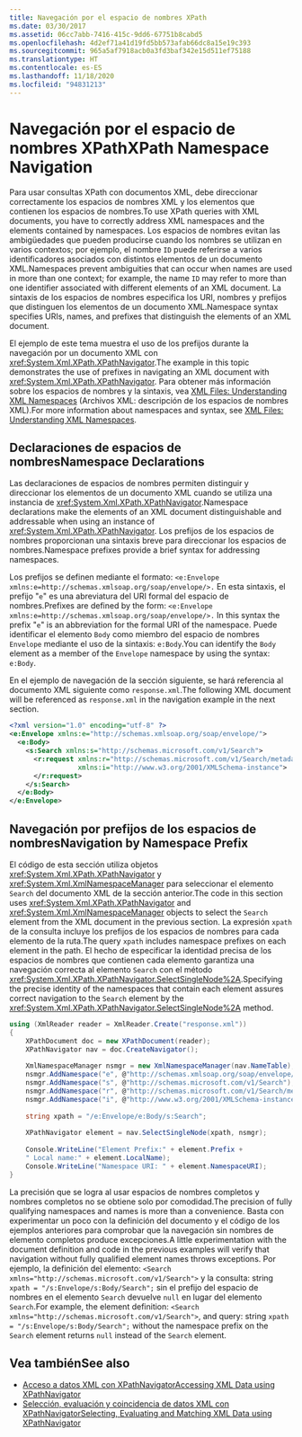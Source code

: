 ```yaml
---
title: Navegación por el espacio de nombres XPath
ms.date: 03/30/2017
ms.assetid: 06cc7abb-7416-415c-9dd6-67751b8cabd5
ms.openlocfilehash: 4d2ef71a41d19fd5bb573afab66dc8a15e19c393
ms.sourcegitcommit: 965a5af7918acb0a3fd3baf342e15d511ef75188
ms.translationtype: HT
ms.contentlocale: es-ES
ms.lasthandoff: 11/18/2020
ms.locfileid: "94831213"
---
```

# <a name="xpath-namespace-navigation"></a><span data-ttu-id="a0fce-102">Navegación por el espacio de nombres XPath</span><span class="sxs-lookup"><span data-stu-id="a0fce-102">XPath Namespace Navigation</span></span>
<span data-ttu-id="a0fce-103">Para usar consultas XPath con documentos XML, debe direccionar correctamente los espacios de nombres XML y los elementos que contienen los espacios de nombres.</span><span class="sxs-lookup"><span data-stu-id="a0fce-103">To use XPath queries with XML documents, you have to correctly address XML namespaces and the elements contained by namespaces.</span></span> <span data-ttu-id="a0fce-104">Los espacios de nombres evitan las ambigüedades que pueden producirse cuando los nombres se utilizan en varios contextos; por ejemplo, el nombre `ID` puede referirse a varios identificadores asociados con distintos elementos de un documento XML.</span><span class="sxs-lookup"><span data-stu-id="a0fce-104">Namespaces prevent ambiguities that can occur when names are used in more than one context; for example, the name `ID` may refer to more than one identifier associated with different elements of an XML document.</span></span> <span data-ttu-id="a0fce-105">La sintaxis de los espacios de nombres especifica los URI, nombres y prefijos que distinguen los elementos de un documento XML.</span><span class="sxs-lookup"><span data-stu-id="a0fce-105">Namespace syntax specifies URIs, names, and prefixes that distinguish the elements of an XML document.</span></span>  
  
 <span data-ttu-id="a0fce-106">El ejemplo de este tema muestra el uso de los prefijos durante la navegación por un documento XML con <xref:System.Xml.XPath.XPathNavigator>.</span><span class="sxs-lookup"><span data-stu-id="a0fce-106">The example in this topic demonstrates the use of prefixes in navigating an XML document with <xref:System.Xml.XPath.XPathNavigator>.</span></span> <span data-ttu-id="a0fce-107">Para obtener más información sobre los espacios de nombres y la sintaxis, vea [XML Files: Understanding XML Namespaces](/previous-versions/dotnet/articles/bb986013(v=msdn.10)) (Archivos XML: descripción de los espacios de nombres XML).</span><span class="sxs-lookup"><span data-stu-id="a0fce-107">For more information about namespaces and syntax, see [XML Files: Understanding XML Namespaces](/previous-versions/dotnet/articles/bb986013(v=msdn.10)).</span></span>  
  
## <a name="namespace-declarations"></a><span data-ttu-id="a0fce-108">Declaraciones de espacios de nombres</span><span class="sxs-lookup"><span data-stu-id="a0fce-108">Namespace Declarations</span></span>  
 <span data-ttu-id="a0fce-109">Las declaraciones de espacios de nombres permiten distinguir y direccionar los elementos de un documento XML cuando se utiliza una instancia de <xref:System.Xml.XPath.XPathNavigator>.</span><span class="sxs-lookup"><span data-stu-id="a0fce-109">Namespace declarations make the elements of an XML document distinguishable and addressable when using an instance of <xref:System.Xml.XPath.XPathNavigator>.</span></span> <span data-ttu-id="a0fce-110">Los prefijos de los espacios de nombres proporcionan una sintaxis breve para direccionar los espacios de nombres.</span><span class="sxs-lookup"><span data-stu-id="a0fce-110">Namespace prefixes provide a brief syntax for addressing namespaces.</span></span>  
  
 <span data-ttu-id="a0fce-111">Los prefijos se definen mediante el formato: `<e:Envelope xmlns:e=http://schemas.xmlsoap.org/soap/envelope/>.` En esta sintaxis, el prefijo "`e`" es una abreviatura del URI formal del espacio de nombres.</span><span class="sxs-lookup"><span data-stu-id="a0fce-111">Prefixes are defined by the form: `<e:Envelope xmlns:e=http://schemas.xmlsoap.org/soap/envelope/>.` In this syntax the prefix "`e`" is an abbreviation for the formal URI of the namespace.</span></span> <span data-ttu-id="a0fce-112">Puede identificar el elemento `Body` como miembro del espacio de nombres `Envelope` mediante el uso de la sintaxis: `e:Body`.</span><span class="sxs-lookup"><span data-stu-id="a0fce-112">You can identify the `Body` element as a member of the `Envelope` namespace by using the syntax: `e:Body`.</span></span>  
  
 <span data-ttu-id="a0fce-113">En el ejemplo de navegación de la sección siguiente, se hará referencia al documento XML siguiente como `response.xml`.</span><span class="sxs-lookup"><span data-stu-id="a0fce-113">The following XML document will be referenced as `response.xml` in the navigation example in the next section.</span></span>  
  
```xml  
<?xml version="1.0" encoding="utf-8" ?>  
<e:Envelope xmlns:e="http://schemas.xmlsoap.org/soap/envelope/">  
  <e:Body>  
    <s:Search xmlns:s="http://schemas.microsoft.com/v1/Search">  
      <r:request xmlns:r="http://schemas.microsoft.com/v1/Search/metadata"
                 xmlns:i="http://www.w3.org/2001/XMLSchema-instance">  
      </r:request>  
    </s:Search>  
  </e:Body>  
</e:Envelope>  
```  
  
## <a name="navigation-by-namespace-prefix"></a><span data-ttu-id="a0fce-114">Navegación por prefijos de los espacios de nombres</span><span class="sxs-lookup"><span data-stu-id="a0fce-114">Navigation by Namespace Prefix</span></span>  
 <span data-ttu-id="a0fce-115">El código de esta sección utiliza objetos <xref:System.Xml.XPath.XPathNavigator> y <xref:System.Xml.XmlNamespaceManager> para seleccionar el elemento `Search` del documento XML de la sección anterior.</span><span class="sxs-lookup"><span data-stu-id="a0fce-115">The code in this section uses <xref:System.Xml.XPath.XPathNavigator> and <xref:System.Xml.XmlNamespaceManager> objects to select the `Search` element from the XML document in the previous section.</span></span> <span data-ttu-id="a0fce-116">La expresión `xpath` de la consulta incluye los prefijos de los espacios de nombres para cada elemento de la ruta.</span><span class="sxs-lookup"><span data-stu-id="a0fce-116">The query `xpath` includes namespace prefixes on each element in the path.</span></span> <span data-ttu-id="a0fce-117">El hecho de especificar la identidad precisa de los espacios de nombres que contienen cada elemento garantiza una navegación correcta al elemento `Search` con el método <xref:System.Xml.XPath.XPathNavigator.SelectSingleNode%2A>.</span><span class="sxs-lookup"><span data-stu-id="a0fce-117">Specifying the precise identity of the namespaces that contain each element assures correct navigation to the `Search` element by the <xref:System.Xml.XPath.XPathNavigator.SelectSingleNode%2A> method.</span></span>  
  
```csharp  
using (XmlReader reader = XmlReader.Create("response.xml"))  
{  
    XPathDocument doc = new XPathDocument(reader);  
    XPathNavigator nav = doc.CreateNavigator();
  
    XmlNamespaceManager nsmgr = new XmlNamespaceManager(nav.NameTable);  
    nsmgr.AddNamespace("e", @"http://schemas.xmlsoap.org/soap/envelope/");  
    nsmgr.AddNamespace("s", @"http://schemas.microsoft.com/v1/Search");  
    nsmgr.AddNamespace("r", @"http://schemas.microsoft.com/v1/Search/metadata");  
    nsmgr.AddNamespace("i", @"http://www.w3.org/2001/XMLSchema-instance");  
  
    string xpath = "/e:Envelope/e:Body/s:Search";  
  
    XPathNavigator element = nav.SelectSingleNode(xpath, nsmgr);  
  
    Console.WriteLine("Element Prefix:" + element.Prefix +
    " Local name:" + element.LocalName);  
    Console.WriteLine("Namespace URI: " + element.NamespaceURI);  
}  
```  
  
 <span data-ttu-id="a0fce-118">La precisión que se logra al usar espacios de nombres completos y nombres completos no se obtiene solo por comodidad.</span><span class="sxs-lookup"><span data-stu-id="a0fce-118">The precision of fully qualifying namespaces and names is more than a convenience.</span></span> <span data-ttu-id="a0fce-119">Basta con experimentar un poco con la definición del documento y el código de los ejemplos anteriores para comprobar que la navegación sin nombres de elemento completos produce excepciones.</span><span class="sxs-lookup"><span data-stu-id="a0fce-119">A little experimentation with the document definition and code in the previous examples will verify that navigation without fully qualified element names throws exceptions.</span></span> <span data-ttu-id="a0fce-120">Por ejemplo, la definición del elemento: `<Search xmlns="http://schemas.microsoft.com/v1/Search">` y la consulta: string `xpath = "/s:Envelope/s:Body/Search";` sin el prefijo del espacio de nombres en el elemento `Search` devuelve `null` en lugar del elemento `Search`.</span><span class="sxs-lookup"><span data-stu-id="a0fce-120">For example, the element definition: `<Search xmlns="http://schemas.microsoft.com/v1/Search">`, and query: string `xpath = "/s:Envelope/s:Body/Search";` without the namespace prefix on the `Search` element returns `null` instead of the `Search` element.</span></span>  
  
## <a name="see-also"></a><span data-ttu-id="a0fce-121">Vea también</span><span class="sxs-lookup"><span data-stu-id="a0fce-121">See also</span></span>

- [<span data-ttu-id="a0fce-122">Acceso a datos XML con XPathNavigator</span><span class="sxs-lookup"><span data-stu-id="a0fce-122">Accessing XML Data using XPathNavigator</span></span>](accessing-xml-data-using-xpathnavigator.md)
- [<span data-ttu-id="a0fce-123">Selección, evaluación y coincidencia de datos XML con XPathNavigator</span><span class="sxs-lookup"><span data-stu-id="a0fce-123">Selecting, Evaluating and Matching XML Data using XPathNavigator</span></span>](selecting-evaluating-and-matching-xml-data-using-xpathnavigator.md)
